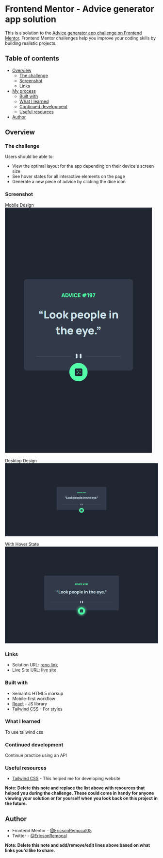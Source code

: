# Frontend Mentor - Advice generator app solution

This is a solution to the [Advice generator app challenge on Frontend Mentor](https://www.frontendmentor.io/challenges/advice-generator-app-QdUG-13db). Frontend Mentor challenges help you improve your coding skills by building realistic projects.

## Table of contents

- [Overview](#overview)
  - [The challenge](#the-challenge)
  - [Screenshot](#screenshot)
  - [Links](#links)
- [My process](#my-process)
  - [Built with](#built-with)
  - [What I learned](#what-i-learned)
  - [Continued development](#continued-development)
  - [Useful resources](#useful-resources)
- [Author](#author)

## Overview

### The challenge

Users should be able to:

- View the optimal layout for the app depending on their device's screen size
- See hover states for all interactive elements on the page
- Generate a new piece of advice by clicking the dice icon

### Screenshot

Mobile Design
![Mobile Design](./src/screenshots/mobile.png)

Desktop Design
![Desktop Design](./src/screenshots/desktop.png)

With Hover State
![With Hover](./src/screenshots/with-hover.png)

### Links

- Solution URL: [repo link](https://github.com/EricsonRemocal05/advice-generator-app)
- Live Site URL: [live site](https://spectacular-dolphin-145c5e.netlify.app/)

### Built with

- Semantic HTML5 markup
- Mobile-first workflow
- [React](https://reactjs.org/) - JS library
- [Tailwind CSS](https://tailwindcss.com/) - For styles

### What I learned

To use tailwind css

### Continued development

Continue practice using an API

### Useful resources

- [Tailwind CSS](https://tailwindcss.com/) - This helped me for developing website

**Note: Delete this note and replace the list above with resources that helped you during the challenge. These could come in handy for anyone viewing your solution or for yourself when you look back on this project in the future.**

## Author

- Frontend Mentor - [@EricsonRemocal05](https://www.frontendmentor.io/profile/EricsonRemocal05)
- Twitter - [@EricsonRemocal](https://twitter.com/EricsonRemocal)

**Note: Delete this note and add/remove/edit lines above based on what links you'd like to share.**
